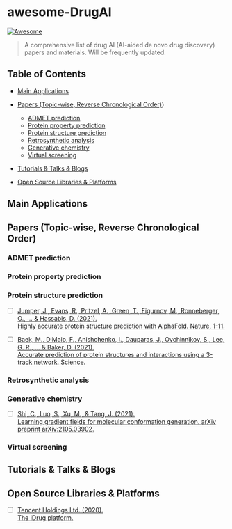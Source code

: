 # awesome-DrugAI
[![Awesome](https://cdn.rawgit.com/sindresorhus/awesome/d7305f38d29fed78fa85652e3a63e154dd8e8829/media/badge.svg)](https://github.com/sindresorhus/awesome#readme)
> A comprehensive list of drug AI (AI-aided de novo drug discovery) papers and materials. Will be frequently updated.


## Table of Contents
- [Main Applications](#main-applications)
- [Papers (Topic-wise, Reverse Chronological Order)](#papers-topic-wise-reverse-chronological-order))
    - [ADMET prediction](#admet-prediction)
    - [Protein property prediction](#protein-property-prediction)
    - [Protein structure prediction](#protein-structure-prediction)
    - [Retrosynthetic analysis](#retrosynthetic-analysis)
    - [Generative chemistry](#generative-chemistry)
    - [Virtual screening](#virtual-screening)

- [Tutorials & Talks & Blogs](#tutorials--talks--blogs)
- [Open Source Libraries & Platforms](#open-source-libraries--platforms)

## Main Applications

## Papers (Topic-wise, Reverse Chronological Order)

### ADMET prediction

### Protein property prediction

### Protein structure prediction

- [ ] [Jumper, J., Evans, R., Pritzel, A., Green, T., Figurnov, M., Ronneberger, O., ... & Hassabis, D. (2021). \
 Highly accurate protein structure prediction with AlphaFold. Nature, 1-11.](https://www.nature.com/articles/s41586-021-03819-2)

- [ ] [Baek, M., DiMaio, F., Anishchenko, I., Dauparas, J., Ovchinnikov, S., Lee, G. R., ... & Baker, D. (2021). \
 Accurate prediction of protein structures and interactions using a 3-track network. Science.](https://www.biorxiv.org/content/10.1101/2021.06.14.448402v1.abstract)

### Retrosynthetic analysis

### Generative chemistry

- [ ] [Shi, C., Luo, S., Xu, M., & Tang, J. (2021). \
 Learning gradient fields for molecular conformation generation. arXiv preprint arXiv:2105.03902.](https://arxiv.org/abs/2105.03902)

### Virtual screening


## Tutorials & Talks & Blogs

## Open Source Libraries & Platforms

- [ ] [Tencent Holdings Ltd. (2020). \
The iDrug platform.](https://drug.ai.tencent.com/en)
